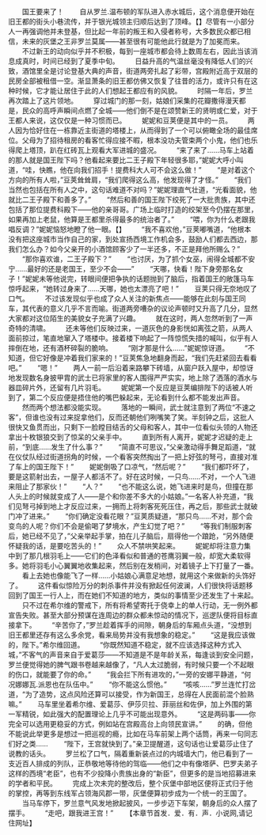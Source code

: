 　　国王要来了！
　　自从罗兰.温布顿的军队进入赤水城后，这个消息便开始在旧王都的街头小巷流传，并于银光城领主归顺后达到了顶峰。【】尽管有一小部分人一再强调他并未登基，但比起一年前的叛王和入侵者称号，大多数民众都已相信，未来的灰堡之王非罗兰莫属——甚至很有可能他此行就是为了加冕而来。
　　不过新王的动向似乎并不积极，每到一座城市都会待上数周左右，因此当该消息成真时，时间已经到了夏季中旬。
　　日益升高的气温丝毫没有降低人们的兴致，酒馆里全是讨论登基大典的声音，街道两旁扎起了彩带，宫殿附近高于双层的民房全部被租借一空。渐显萧条的旧王都仿佛又恢复了往昔的活力，或许只有在这种时候，它才能让居住于此的人们想起王都应有的风貌。
　　时隔一年后，罗兰再次踏上了这片领地。
　　穿过城门的那一刻，姑娘们采集的花瓣撒得漫天都是，民众的高呼声瞬间点燃了全城——他们倒不是在颂赞新王的贤明或仁爱，对于王都人来说，这仅仅是一种习惯而已。
　　妮妮和豆荚便是其中的一员。
　　两人因为恰好住在一栋靠近主街道的塔楼上，从而得到了一个可以俯瞰全场的最佳席位。父母为了招待租房的看客忙得应接不暇，根本没功夫管束两个小鬼，他们也乐得爬上塔顶，趴在红砖瓦上观看大军进城的盛况。
　　“来了来了……马车上站着的那人就是国王陛下吗？他看起来要比二王子殿下年轻很多耶，”妮妮大呼小叫道，“哇，快瞧，他在向我们招手！提费科大人可不会这么做！”
　　“是对着这个方向的所有人啦，”豆荚耸耸肩，“我们爬得这么高，他发现得了才怪。”
　　“我们当然也包括在所有人之中，这句话难道不对吗？”妮妮理直气壮道，“光看面貌，他就比二王子殿下和善多了。”
　　“然后和善的国王陛下绞死了一大批贵族，其中还包括了那位提费科殿下——他的亲哥哥。广场上临时打造的绞架至今仍摆在那里，如果再加上老鼠，他算是王都里杀得最多的统治者了。”
　　“喂，你为什么老跟我唱反调？”妮妮恼怒地瞪了他一眼。【】
　　“我不喜欢他，”豆荚嘟嘴道，“他根本没有把这座城市当作自己的家，到处宣扬西境工作机会多，鼓励人们都去西边，那我们怎么办？如今父亲开的小酒馆顾客少了一半还多，不正是拜他所赐么？”
　　“那你喜欢谁，二王子殿下？”
　　“也讨厌，为了抓个女巫，闹得全城都不安宁……最好的还是老国王，至少不会——”
　　“天哪，快看！陛下身旁那名女子！”妮妮未等他说完，转眼间便把争执的话题抛到了脑后，指着国王的敞篷马车惊呼起来，“她转过身来了……天哪，她也太漂亮了吧！”
　　豆荚只得无奈地叹了口气。
　　不过该发现似乎也成了众人关注的新焦点——能够在此刻与国王同车，其代表的意义几乎不言而喻。街道两旁嘈杂的议论声顿时又升高了几分，显然大家都对这位陌生的美貌女子充满了兴趣。
　　就在这时，两人忽然听到了一声奇特的清啸。
　　还未等他们反映过来，一道灰色的身影恍如离弦之箭，从两人面前掠过，笔直地窜入了塔楼中。接着楼下响起了一阵惊慌失措的喊叫，似乎有人摔倒在地，还有酒杯碎裂的脆响。
　　“刚才那是什么……”妮妮惊讶道。
　　“不知道，但它好像是冲着我们家来的！”豆荚焦急地翻身而起，“我们先赶紧回去看看吧。”
　　“嗯！”
　　两人一前一后沿着来路攀下砖墙，从窗户跃入屋中，却惊讶地发现数名身披甲胄的武士已将家里的客人围得严严实实，地上除了洒落的酒水与器皿碎片外，还留有几片羽毛。
　　妮妮第一个反应是豆荚编排陛下的话被人听到了，第二个反应便是捂住他的嘴巴躲起来，无论看到什么都不能发出声音。
　　然而两个想法都没能实现。
　　落地的一瞬间，武士就注意到了两位“不速之客”，但谁也没有过来捉拿他们，反而还朝他们咧嘴笑了笑。半刻钟之后，这批人很快又鱼贯而出，只剩下一脸瞠目结舌的父母和客人，其中一位看似头领的人物还拿出十枚银狼交到了惊呆的父亲手中。
　　直到所有人离开，妮妮才迟疑的走上前，“到底……发生了什么事？”
　　“简直不可思议，”父亲激动得手舞足蹈道，“就在仪仗队经过街道拐角的时候，一个看客突然掏出了一把上好弦的弩弓，直接对准了车上的国王陛下！”
　　妮妮倒吸了口凉气，“然后呢？”
　　“我们都吓坏了，要是这箭射出去，一屋子人都活不了。好在这时候，一只鸟……不对，一个人飞进来阻止了那家伙！”
　　“人？”
　　“也不能这么说，她飞进来时是鸟，但撞在那人头上的时候就变成了人——是个和你差不多大的小姑娘。”一名客人补充道，“我们见弩弓掉到地上才反应过来，一拥而上将刺客死死压住，再之后，那些武士就破门冲了进来。”
　　“你们确定没看花眼？”豆荚质疑道，“那只鸟……不对，那个会变鸟的人呢？你们不会是偷喝了梦境水，产生幻觉了吧？”
　　“等我们制服刺客后，她已经不见了，”父亲举起手掌，拍在儿子脑后，扇得他一个踉跄，“另外随便怀疑我的话，是要吃苦头的！”
　　众人不禁哄笑起来。
　　妮妮却将注意力集中到了那几根羽毛上——它们的色泽看似和普通的苍鹰羽翼一般，却宽大柔软得多。她将羽毛小心翼翼地收集起来，然后别在发梢间，对着镜子上下打量了一番。
　　看上去她也像能飞了一样……小姑娘心满意足地想，就用这个来做新的头饰好了。
　　这件看似惊险万分的刺杀事件并没有掀起任何波澜，人们很快将话题移回到了国王一行人上，而在她们不知道的地方，类似的事情至少还发生了十来起。
　　只不过在希尔维的警戒下，所有将希望寄托于侥幸上的单人行动，无一例外都宣告失败。甚至大部分预谋在连周边的群众都未惊动的情况下，巡逻队便将目标直接拿下。
　　“辛苦你了，”罗兰趁着挥手的间隙，朝身后的车厢点头道，“没想到旧王都里还存有这么多余党，看来局势并没有我想象的稳定。”
　　“这是我应该做的，陛下。”希尔维回道。
　　“你既然知道不稳定，就不应该选择这种方式入城，”不客气的声音来自于爱葛莎——不知道是不是年龄关系，每逢谈到安全问题，罗兰便觉得她的脾气跟书卷越来越像了，“凡人太过脆弱，有时候只要一个不起眼的伤口，就能要了你的命。”
　　“我会拦下所有进攻的，”一旁的安娜平静道，“何况娜娜瓦.派恩也在队伍中。”
　　“你不能这么惯他。”
　　“咳咳……”罗兰连忙打岔道，“为了造势，这点风险还算可以接受，作为新国王，总得在人民面前混个脸熟嘛。”
　　马车里坐着希尔维、爱葛莎、伊莎贝拉、菲丽丝和佐伊，加上外围的第一军精锐，如此强大的配置理论上几乎不可能出现意外。
　　“这是两码事——你完全可以选用更稳妥的方式，例如站在宫殿高台上向领民宣讲。”
　　的确，但他不能说此举更多是想过一把巡视的瘾，比如在马车前架上两个话筒，再来一句同志们好之类……
　　“陛下，王宫就快到了。”亲卫提醒道，这句话也让爱葛莎止住了说教的话头。
　　罗兰松了口气，隔着重新装点过的内城墙大门，他已看到了一支近百人排成的列队，正恭敬地等待他的驾临——他们之中有像塔萨、巴罗夫弟子这样的西境“老臣”，也有不少投降小贵族出身的“新臣”，但更多的是当地招募进来的学者和平民。
　　完成上次未完的整改后，整个灰堡中部地区便将正式归于他的掌控，再等到东线军占领海风郡一带，灰堡便算初步成为一个统一的王国了。
　　当马车停下，罗兰意气风发地掀起披风，一步步迈下车架，朝身后的众人摆了摆手。
　　“走吧，跟我进王宫！”
　　【本章节首发．爱．有．声．小说网,请记住网址】